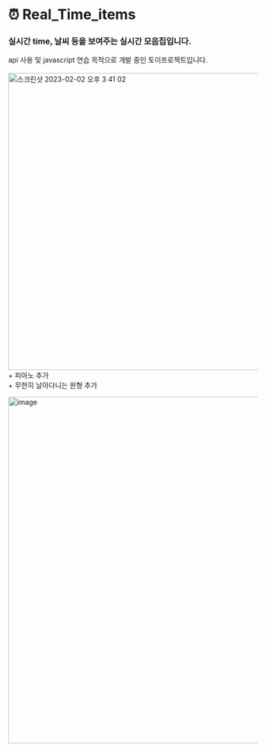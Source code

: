 # ⏰ Real_Time_items

### 실시간 time, 날씨 등을 보여주는 실시간 모음집입니다.

api 사용 및 javascript 연습 목적으로 개발 중인 토이프로젝트입니다.
<br><br>
<img width="600" alt="스크린샷 2023-02-02 오후 3 41 02" src="https://user-images.githubusercontent.com/91872300/216250895-0125e348-9404-426a-9ba7-f6aecff6b257.png">
<br>
\+ 피아노 추가<br>
\+ 무한히 날아다니는 원형 추가<br>

<img width="700" alt="image" src="https://user-images.githubusercontent.com/91872300/216341108-01eb85f2-ef43-4b6c-bac8-ad39d5920460.png">
